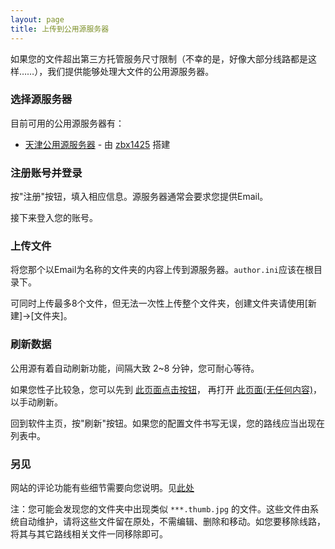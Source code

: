 ```yaml
---
layout: page
title: 上传到公用源服务器
---
```


如果您的文件超出第三方托管服务尺寸限制（不幸的是，好像大部分线路都是这样……），我们提供能够处理大文件的公用源服务器。

### 选择源服务器

目前可用的公用源服务器有：

* [天津公用源服务器](https://api.zbx1425.tk:8953/bcs-src) - 由 [zbx1425](https://zbx1425.tk) 搭建

### 注册账号并登录

按"注册"按钮，填入相应信息。源服务器通常会要求您提供Email。

接下来登入您的账号。

### 上传文件

将您那个以Email为名称的文件夹的内容上传到源服务器。`author.ini`应该在根目录下。

可同时上传最多8个文件，但无法一次性上传整个文件夹，创建文件夹请使用[新建]->[文件夹]。

### 刷新数据

公用源有着自动刷新功能，间隔大致 2~8 分钟，您可耐心等待。

如果您性子比较急，您可以先到 [此页面点击按钮](https://api.zbx1425.tk:8953/bcs-src/metadata.php)， 再打开 [此页面(无任何内容)](https://api.zbx1425.tk:8953/bcs-index/spider.php)，以手动刷新。

回到软件主页，按"刷新"按钮。如果您的配置文件书写无误，您的路线应当出现在列表中。

### 另见

网站的评论功能有些细节需要向您说明。见[此处](rssnotif.html)

注：您可能会发现您的文件夹中出现类似 `***.thumb.jpg` 的文件。这些文件由系统自动维护，请将这些文件留在原处，不需编辑、删除和移动。如您要移除线路，将其与其它路线相关文件一同移除即可。